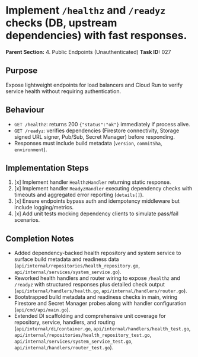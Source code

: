 # Implement `/healthz` and `/readyz` checks (DB, upstream dependencies) with fast responses.

**Parent Section:** 4. Public Endpoints (Unauthenticated)
**Task ID:** 027

## Purpose
Expose lightweight endpoints for load balancers and Cloud Run to verify service health without requiring authentication.

## Behaviour
- `GET /healthz`: returns 200 `{"status":"ok"}` immediately if process alive.
- `GET /readyz`: verifies dependencies (Firestore connectivity, Storage signed URL signer, Pub/Sub, Secret Manager) before responding.
- Responses must include build metadata (`version`, `commitSha`, `environment`).

## Implementation Steps
1. [x] Implement handler `HealthzHandler` returning static response.
2. [x] Implement handler `ReadyzHandler` executing dependency checks with timeouts and aggregated error reporting (`details[]`).
3. [x] Ensure endpoints bypass auth and idempotency middleware but include logging/metrics.
4. [x] Add unit tests mocking dependency clients to simulate pass/fail scenarios.

## Completion Notes
- Added dependency-backed health repository and system service to surface build metadata and readiness data (`api/internal/repositories/health_repository.go`, `api/internal/services/system_service.go`).
- Reworked health handlers and router wiring to expose `/healthz` and `/readyz` with structured responses plus detailed check output (`api/internal/handlers/health.go`, `api/internal/handlers/router.go`).
- Bootstrapped build metadata and readiness checks in main, wiring Firestore and Secret Manager probes along with handler configuration (`api/cmd/api/main.go`).
- Extended DI scaffolding and comprehensive unit coverage for repository, service, handlers, and routing (`api/internal/di/container.go`, `api/internal/handlers/health_test.go`, `api/internal/repositories/health_repository_test.go`, `api/internal/services/system_service_test.go`, `api/internal/handlers/router_test.go`).
